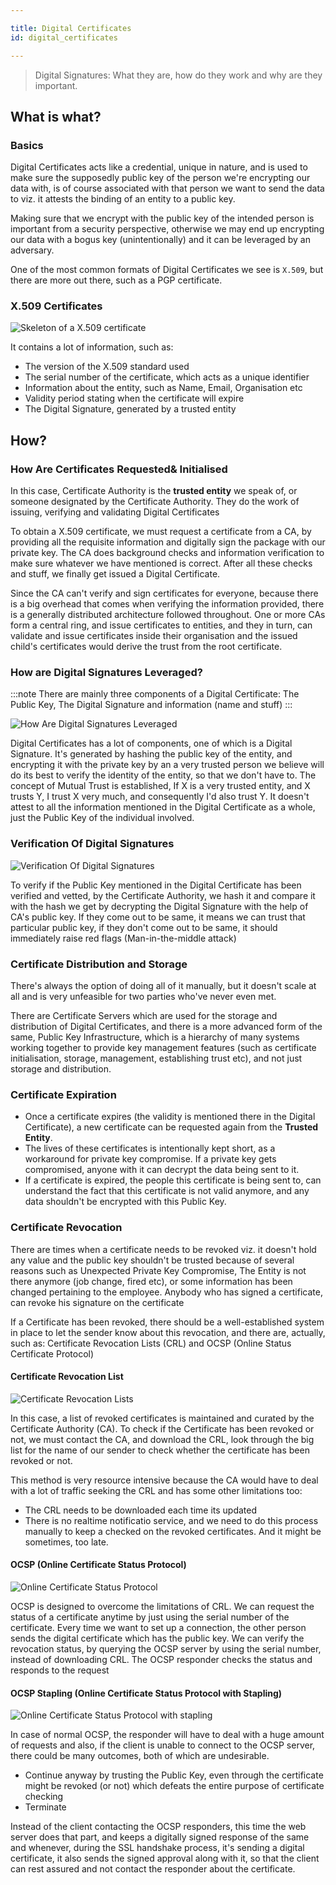 ```yaml
---

title: Digital Certificates
id: digital_certificates

---
```


> Digital Signatures: What they are, how do they work and why are they important.


## What is what?

### Basics

Digital Certificates acts like a credential, unique in nature, and is used to make sure the supposedly public key of the person we're encrypting our data with, is of course associated with that person we want to send the data to viz. it attests the binding of an entity to a public key.

Making sure that we encrypt with the public key of the intended person is important from a security perspective, otherwise we may end up encrypting our data with a bogus key (unintentionally) and it can be leveraged by an adversary.

One of the most common formats of Digital Certificates we see is `X.509`, but there are more out there, such as a PGP certificate.

### X.509 Certificates

![Skeleton of a X.509 certificate](/img/docs/crypto/applications/certificate_format.png)

It contains a lot of information, such as:
- The version of the X.509 standard used
- The serial number of the certificate, which acts as a unique identifier
- Information about the entity, such as Name, Email, Organisation etc
- Validity period stating when the certificate will expire
- The Digital Signature, generated by a trusted entity


## How?

### How Are Certificates Requested& Initialised

In this case, Certificate Authority is the **trusted entity** we speak of, or someone designated by the Certificate Authority. They do the work of issuing, verifying and validating Digital Certificates

To obtain a X.509 certificate, we must request a certificate from a CA, by providing all the requisite information and digitally sign the package with our private key. The CA does background checks and information verification to make sure whatever we have mentioned is correct. After all these checks and stuff, we finally get issued a Digital Certificate.

Since the CA can't verify and sign certificates for everyone, because there is a big overhead that comes when verifying the information provided, there is a generally distributed architecture followed throughout. One or more CAs form a central ring, and issue certificates to entities, and they in turn, can validate and issue certificates inside their organisation and the issued child's certificates would derive the trust from the root certificate.

### How are Digital Signatures Leveraged?

:::note
There are mainly three components of a Digital Certificate: The Public Key, The Digital Signature and information (name and stuff)
:::

![How Are Digital Signatures Leveraged](/img/docs/crypto/applications/signature_leverage.png)

Digital Certificates has a lot of components, one of which is a Digital Signature. It's generated by hashing the public key of the entity, and encrypting it with the private key by an a very trusted person we believe will do its best to verify the identity of the entity, so that we don't have to. The concept of Mutual Trust is established, If X is a very trusted entity, and X trusts Y, I trust X very much, and consequently I'd also trust Y.
It doesn't attest to all the information mentioned in the Digital Certificate as a whole, just the Public Key of the individual involved.

### Verification Of Digital Signatures

![Verification Of Digital Signatures](/img/docs/crypto/applications/signatures_verification.png)

To verify if the Public Key mentioned in the Digital Certificate has been verified and vetted, by the Certificate Authority, we hash it and compare it with the hash we get by decrypting the Digital Signature with the help of CA's public key. If they come out to be same, it means we can trust that particular public key, if they don't come out to be same, it should immediately raise red flags (Man-in-the-middle attack)

### Certificate Distribution and Storage

There's always the option of doing all of it manually, but it doesn't scale at all and is very unfeasible for two parties who've never even met.

There are Certificate Servers which are used for the storage and distribution of Digital Certificates, and there is a more advanced form of the same, Public Key Infrastructure, which is a hierarchy of many systems working together to provide key management features (such as certificate initialisation, storage, management, establishing trust etc), and not just storage and distribution.

### Certificate Expiration

- Once a certificate expires (the validity is mentioned there in the Digital Certificate), a new certificate can be requested again from the **Trusted Entity**.
- The lives of these certificates is intentionally kept short, as a workaround for private key compromise. If a private key gets compromised, anyone with it can decrypt the data being sent to it.
- If a certificate is expired, the people this certificate is being sent to, can understand the fact that this certificate is not valid anymore, and any data shouldn't be encrypted with this Public Key.

### Certificate Revocation

There are times when a certificate needs to be revoked viz. it doesn't hold any value and the public key shouldn't be trusted because of several reasons such as Unexpected Private Key Compromise, The Entity is not there anymore (job change, fired etc), or some information has been changed pertaining to the employee. Anybody who has signed a certificate, can revoke his signature on the certificate

If a Certificate has been revoked, there should be a well-established system in place to let the sender know about this revocation, and there are, actually, such as: Certificate Revocation Lists (CRL) and OCSP (Online Status Certificate Protocol)


#### Certificate Revocation List

![Certificate Revocation Lists](/img/docs/crypto/applications/crl.png)

In this case, a list of revoked certificates is maintained and curated by the Certificate Authority (CA). To check if the Certificate has been revoked or not, we must contact the CA, and download the CRL, look through the big list for the name of our sender to check whether the certificate has been revoked or not.

This method is very resource intensive because the CA would have to deal with a lot of traffic seeking the CRL and has some other limitations too:
- The CRL needs to be downloaded each time its updated
- There is no realtime notificatio service, and we need to do this process manually to keep a checked on the revoked certificates. And it might be sometimes, too late.


#### OCSP (Online Certificate Status Protocol)

![Online Certificate Status Protocol](/img/docs/crypto/applications/ocsp_stapling.png)

OCSP is designed to overcome the limitations of CRL. We can request the status of a certificate anytime by just using the serial number of the certificate.
Every time we want to set up a connection, the other person sends the digital certificate which has the public key. We can verify the revocation status, by querying the OCSP server by using the serial number, instead of downloading CRL. The OCSP responder checks the status and responds to the request

#### OCSP Stapling (Online Certificate Status Protocol with Stapling)

![Online Certificate Status Protocol with stapling](/img/docs/crypto/applications/ocsp_stapling.png)

In case of normal OCSP, the responder will have to deal with a huge amount of requests and also, if the client is unable to connect to the OCSP server, there could be many outcomes, both of which are undesirable.
- Continue anyway by trusting the Public Key, even through the certificate might be revoked (or not) which defeats the entire purpose of certificate checking 
- Terminate

Instead of the client contacting the OCSP responders, this time the web server does that part, and keeps a digitally signed response of the same and whenever, during the SSL handshake process, it's sending a digital certificate, it also sends the signed approval along with it, so that the client can rest assured and not contact the responder about the certificate.

